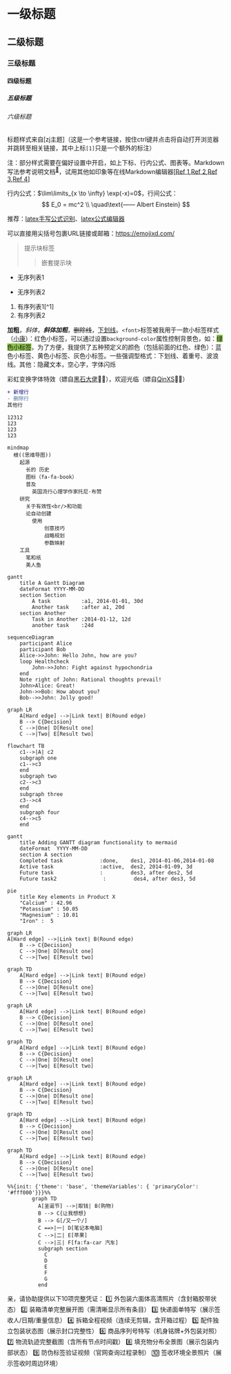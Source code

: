 # 一级标题

## 二级标题

### 三级标题

#### 四级标题

##### 五级标题

###### 六级标题

标题样式来自[zj主题]（这是一个参考链接，按住ctrl键并点击将自动打开浏览器并跳转至相关链接，其中上标`[1]`只是一个额外的标注）

注：部分样式需要在偏好设置中开启，如上下标、行内公式、图表等。Markdown写法参考说明文档<sup><a href="https://support.typora.io/Markdown-Reference" alt="ref">🚀</a></sup>，试用其他如印象等在线Markdown编辑器<span alt="ref">[[Ref 1](https://www.zybuluo.com/mdeditor),[Ref 2](https://maxiang.io/),[Ref 3](https://editoe.com/),[Ref 4](https://b3log.org/vditor)]</span>

行内公式：$\lim\limits_{x \to \infty} \exp(-x)=0$，行间公式：
$$
E_0 = mc^2 \\
\quad\text{—— Albert Einstein}
$$

推荐：[latex手写公式识别](http://draw.mathpix.com/)、[latex公式编辑器](https://www.latexlive.com/)

可以直接用尖括号包裹URL链接或邮箱：<https://emojixd.com/>

> 提示块标签
>
> > 嵌套提示块


- 无序列表1

- 无序列表2

1. 有序列表1[^1]
2. 有序列表2

__加粗__，*斜体*，***斜体加粗***，~~删除线~~，<u>下划线</u>。`<font>`标签被我用于一款小标签样式（[小康](https://www.antmoe.com/posts/3b43914f/)）：<font>红色小标签</font>，可以通过设置`background-color`属性控制背景色，如：<font style="background-color:#8bc34a">绿色小标签</font>，为了方便，我提供了五种预定义的颜色（包括前面的红色、<span alt="glow">绿色</span>）：<font title="blue">蓝色小标签</font>、<font title="yellow">黄色小标签</font>、<font title="gray">灰色小标签</font>。一些强调型格式：<span alt="underline">下划线</span>、<span alt="emp">着重号</span>、<span alt="wavy">波浪线</span>。其他：<span alt="hide">隐藏文本</span>，<span alt="hollow">空心字</span>，<span alt="blink">字体闪烁</span>

<span alt="rainbow">彩虹变换字体特效</span>（嫖自[黑石大佬](https://www.heson10.com/posts/21347.html)🙇‍♀️），<span alt="modern">欢迎光临</span>（嫖自[QinXS](https://7bxing.com/friends/)🙇‍♀️）


```diff
+ 新增行
- 删除行
其他行
```

<!-- 插入网易云的外链播放器（`<iframe>`，可嵌入油管等平台视频）： -->
<!-- <iframe frameborder="no" border="0" marginwidth="0" marginheight="0" src="//music.163.com/outchain/player?type=2&id=1342183925&auto=0"></iframe>
<video src="./temp/难破船.mp4"></video> -->


```[标题测试]
12312
123
123
123
```


```mermaid
mindmap
  根((思维导图))
    起源
      长的 历史
      图标（fa-fa-book）
      普及
        英国流行心理学作家托尼·布赞
    研究
      关于有效性<br/>和功能
      论自动创建
        使用
            创意技巧
            战略规划
            参数映射
    工具
      笔和纸
      美人鱼
```

```mermaid
gantt
    title A Gantt Diagram
    dateFormat YYYY-MM-DD
    section Section
        A task          :a1, 2014-01-01, 30d
        Another task    :after a1, 20d
    section Another
        Task in Another :2014-01-12, 12d
        another task    :24d
```


```mermaid
sequenceDiagram
    participant Alice
    participant Bob
    Alice->>John: Hello John, how are you?
    loop Healthcheck
        John->>John: Fight against hypochondria
    end
    Note right of John: Rational thoughts prevail!
    John>Alice: Great!
    John->>Bob: How about you?
    Bob-->>John: Jolly good!
```

```mermaid
graph LR
    A[Hard edge] -->|Link text| B(Round edge)
    B --> C{Decision}
    C -->|One| D[Result one]
    C -->|Two| E[Result two]
```

```mermaid
flowchart TB
    c1-->|A| c2
    subgraph one
    c1-->c3
    end
    subgraph two
    c2-->c3
    end
    subgraph three
    c3-->c4
    end
    subgraph four
    c4-->c5
    end
```

```mermaid
gantt
    title Adding GANTT diagram functionality to mermaid
    dateFormat  YYYY-MM-DD
    section A section
    Completed task            :done,    des1, 2014-01-06,2014-01-08
    Active task               :active,  des2, 2014-01-09, 3d
    Future task               :         des3, after des2, 5d
    Future task2               :         des4, after des3, 5d
```

```mermaid
pie
    title Key elements in Product X
    "Calcium" : 42.96
    "Potassium" : 50.05
    "Magnesium" : 10.01
    "Iron" :  5
```

```mermaid
graph LR
A[Hard edge] -->|Link text| B(Round edge)
    B --> C{Decision}
    C -->|One| D[Result one]
    C -->|Two| E[Result two]
```

```mermaid
graph TD
    A[Hard edge] -->|Link text| B(Round edge)
    B --> C{Decision}
    C -->|One| D[Result one]
    C -->|Two| E[Result two]
```

```mermaid
graph LR
    A[Hard edge] -->|Link text| B(Round edge)
    B --> C{Decision}
    C -->|One| D[Result one]
    C -->|Two| E[Result two]
```

```mermaid
graph TD
    A[Hard edge] -->|Link text| B(Round edge)
    B --> C{Decision}
    C -->|One| D[Result one]
    C -->|Two| E[Result two]
```

```mermaid
graph LR
    A[Hard edge] -->|Link text| B(Round edge)
    B --> C{Decision}
    C -->|One| D[Result one]
    C -->|Two| E[Result two]
```

```mermaid
graph TD
    A[Hard edge] -->|Link text| B(Round edge)
    B --> C{Decision}
    C -->|One| D[Result one]
    C -->|Two| E[Result two]
```

```mermaid
graph TD
    A[Hard edge] -->|Link text| B(Round edge)
    B --> C{Decision}
    C -->|One| D[Result one]
    C -->|Two| E[Result two]
```



```mermaid
%%{init: {'theme': 'base', 'themeVariables': { 'primaryColor': '#fff000'}}}%%
        graph TD
          A[圣诞节] -->|取钱| B(购物)
          B --> C{让我想想}
          B --> G[/又一个/]
          C ==>|一| D[笔记本电脑]
          C -->|二| E[苹果]
          C -->|三| F[fa:fa-car 汽车]
          subgraph section
            C 
            D
            E
            F
            G
          end
```




亲，请协助提供以下10项完整凭证：
1️⃣ 外包装六面体高清照片（含封箱胶带状态）
2️⃣ 装箱清单完整展开图（需清晰显示所有条目）
3️⃣ 快递面单特写（展示签收人/日期/重量信息）
4️⃣ 拆箱全程视频（连续无剪辑，含开箱过程）
5️⃣ 配件独立包装状态图（展示封口完整性）
6️⃣ 商品序列号特写（机身铭牌+外包装对照）
7️⃣ 物流轨迹完整截图（含所有节点时间戳）
8️⃣ 填充物分布全景图（展示包装内部状态）
9️⃣ 防伪标签验证视频（官网查询过程录制）
🔟 签收环境全景照片（展示签收时周边环境）